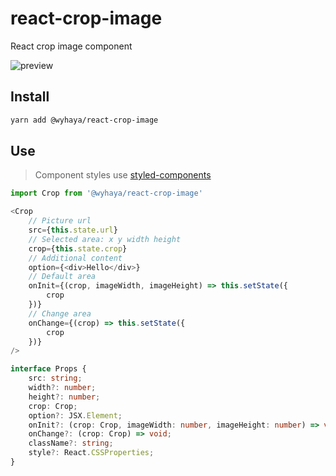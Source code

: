 
# react-crop-image

React crop image component

![preview](https://user-images.githubusercontent.com/23690145/65479785-7422c180-dec1-11e9-99e5-e29411ab9e55.png)

## Install

```bash
yarn add @wyhaya/react-crop-image
```

## Use

> Component styles use [styled-components](https://github.com/styled-components/styled-components)

```typescript
import Crop from '@wyhaya/react-crop-image'

<Crop
    // Picture url
    src={this.state.url}
    // Selected area: x y width height
    crop={this.state.crop}
    // Additional content
    option={<div>Hello</div>}
    // Default area
    onInit={(crop, imageWidth, imageHeight) => this.setState({
        crop
    })}
    // Change area
    onChange={(crop) => this.setState({
        crop
    })}
/>
```

```typescript
interface Props {
    src: string;
    width?: number;
    height?: number;
    crop: Crop;
    option?: JSX.Element;
    onInit?: (crop: Crop, imageWidth: number, imageHeight: number) => void;
    onChange?: (crop: Crop) => void;
    className?: string;
    style?: React.CSSProperties;
}
```


